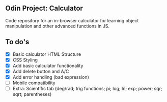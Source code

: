 ## Odin Project: Calculator

Code repository for an in-browser calculator for learning object manipulation and other advanced functions in JS.

## To do's
- [X] Basic calculator HTML Structure
- [X] CSS Styling
- [X] Add basic calculator functionality
- [X] Add delete button and A/C
- [X] Add error handling (bad expression)
- [ ] Mobile compatibility 
- [ ] Extra: Scientific tab (deg/rad; trig functions; pi; log; ln; exp; power; sqr; sqrt; parentheses)
